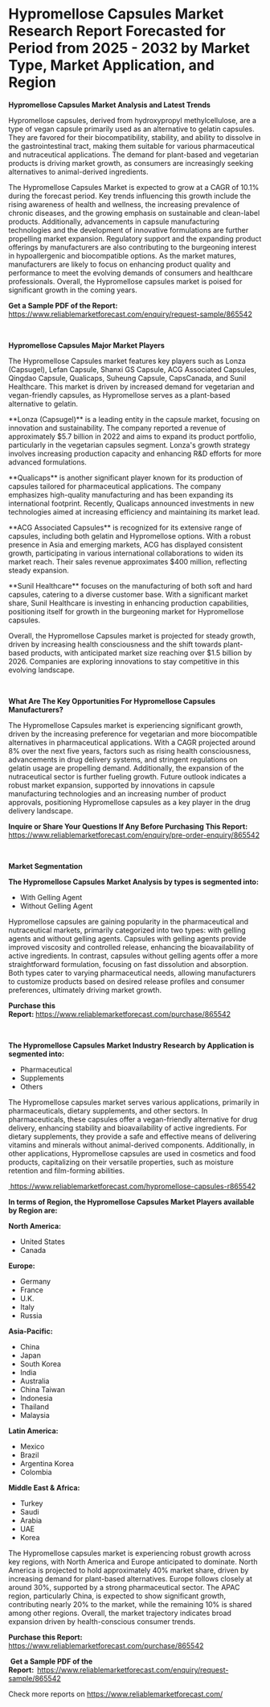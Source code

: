 <p><h1>Hypromellose Capsules Market Research Report Forecasted for Period from 2025 -  2032 by Market Type, Market Application, and Region</h1></p><p><strong>Hypromellose Capsules Market Analysis and Latest Trends</strong></p>
<p><p>Hypromellose capsules, derived from hydroxypropyl methylcellulose, are a type of vegan capsule primarily used as an alternative to gelatin capsules. They are favored for their biocompatibility, stability, and ability to dissolve in the gastrointestinal tract, making them suitable for various pharmaceutical and nutraceutical applications. The demand for plant-based and vegetarian products is driving market growth, as consumers are increasingly seeking alternatives to animal-derived ingredients.</p><p>The Hypromellose Capsules Market is expected to grow at a CAGR of 10.1% during the forecast period. Key trends influencing this growth include the rising awareness of health and wellness, the increasing prevalence of chronic diseases, and the growing emphasis on sustainable and clean-label products. Additionally, advancements in capsule manufacturing technologies and the development of innovative formulations are further propelling market expansion. Regulatory support and the expanding product offerings by manufacturers are also contributing to the burgeoning interest in hypoallergenic and biocompatible options. As the market matures, manufacturers are likely to focus on enhancing product quality and performance to meet the evolving demands of consumers and healthcare professionals. Overall, the Hypromellose capsules market is poised for significant growth in the coming years.</p></p>
<p><strong>Get a Sample PDF of the Report:&nbsp;</strong> <a href="https://www.reliablemarketforecast.com/enquiry/request-sample/865542?utm_campaign=3126&utm_medium=2&utm_source=Github&utm_content=ia&utm_term=08032025&utm_id=hypromellose-capsules">https://www.reliablemarketforecast.com/enquiry/request-sample/865542</a></p>
<p>&nbsp;</p>
<p><strong>Hypromellose Capsules Major Market Players</strong></p>
<p><p>The Hypromellose Capsules market features key players such as Lonza (Capsugel), Lefan Capsule, Shanxi GS Capsule, ACG Associated Capsules, Qingdao Capsule, Qualicaps, Suheung Capsule, CapsCanada, and Sunil Healthcare. This market is driven by increased demand for vegetarian and vegan-friendly capsules, as Hypromellose serves as a plant-based alternative to gelatin.</p><p>**Lonza (Capsugel)** is a leading entity in the capsule market, focusing on innovation and sustainability. The company reported a revenue of approximately $5.7 billion in 2022 and aims to expand its product portfolio, particularly in the vegetarian capsules segment. Lonza's growth strategy involves increasing production capacity and enhancing R&D efforts for more advanced formulations.</p><p>**Qualicaps** is another significant player known for its production of capsules tailored for pharmaceutical applications. The company emphasizes high-quality manufacturing and has been expanding its international footprint. Recently, Qualicaps announced investments in new technologies aimed at increasing efficiency and maintaining its market lead.</p><p>**ACG Associated Capsules** is recognized for its extensive range of capsules, including both gelatin and Hypromellose options. With a robust presence in Asia and emerging markets, ACG has displayed consistent growth, participating in various international collaborations to widen its market reach. Their sales revenue approximates $400 million, reflecting steady expansion.</p><p>**Sunil Healthcare** focuses on the manufacturing of both soft and hard capsules, catering to a diverse customer base. With a significant market share, Sunil Healthcare is investing in enhancing production capabilities, positioning itself for growth in the burgeoning market for Hypromellose capsules.</p><p>Overall, the Hypromellose Capsules market is projected for steady growth, driven by increasing health consciousness and the shift towards plant-based products, with anticipated market size reaching over $1.5 billion by 2026. Companies are exploring innovations to stay competitive in this evolving landscape.</p></p>
<p>&nbsp;</p>
<p><strong>What Are The Key Opportunities For Hypromellose Capsules Manufacturers?</strong></p>
<p><p>The Hypromellose Capsules market is experiencing significant growth, driven by the increasing preference for vegetarian and more biocompatible alternatives in pharmaceutical applications. With a CAGR projected around 8% over the next five years, factors such as rising health consciousness, advancements in drug delivery systems, and stringent regulations on gelatin usage are propelling demand. Additionally, the expansion of the nutraceutical sector is further fueling growth. Future outlook indicates a robust market expansion, supported by innovations in capsule manufacturing technologies and an increasing number of product approvals, positioning Hypromellose capsules as a key player in the drug delivery landscape.</p></p>
<p><strong>Inquire or Share Your Questions If Any Before Purchasing This Report:</strong> <a href="https://www.reliablemarketforecast.com/enquiry/pre-order-enquiry/865542?utm_campaign=3126&utm_medium=2&utm_source=Github&utm_content=ia&utm_term=08032025&utm_id=hypromellose-capsules">https://www.reliablemarketforecast.com/enquiry/pre-order-enquiry/865542</a></p>
<p>&nbsp;</p>
<p><strong>Market Segmentation</strong></p>
<p><strong>The Hypromellose Capsules Market Analysis by types is segmented into:</strong></p>
<p><ul><li>With Gelling Agent</li><li>Without Gelling Agent</li></ul></p>
<p><p>Hypromellose capsules are gaining popularity in the pharmaceutical and nutraceutical markets, primarily categorized into two types: with gelling agents and without gelling agents. Capsules with gelling agents provide improved viscosity and controlled release, enhancing the bioavailability of active ingredients. In contrast, capsules without gelling agents offer a more straightforward formulation, focusing on fast dissolution and absorption. Both types cater to varying pharmaceutical needs, allowing manufacturers to customize products based on desired release profiles and consumer preferences, ultimately driving market growth.</p></p>
<p><strong>Purchase this Report:&nbsp;</strong><a href="https://www.reliablemarketforecast.com/purchase/865542?utm_campaign=3126&utm_medium=2&utm_source=Github&utm_content=ia&utm_term=08032025&utm_id=hypromellose-capsules">https://www.reliablemarketforecast.com/purchase/865542</a></p>
<p>&nbsp;</p>
<p><strong>The Hypromellose Capsules Market Industry Research by Application is segmented into:</strong></p>
<p><ul><li>Pharmaceutical</li><li>Supplements</li><li>Others</li></ul></p>
<p><p>The Hypromellose capsules market serves various applications, primarily in pharmaceuticals, dietary supplements, and other sectors. In pharmaceuticals, these capsules offer a vegan-friendly alternative for drug delivery, enhancing stability and bioavailability of active ingredients. For dietary supplements, they provide a safe and effective means of delivering vitamins and minerals without animal-derived components. Additionally, in other applications, Hypromellose capsules are used in cosmetics and food products, capitalizing on their versatile properties, such as moisture retention and film-forming abilities.</p></p>
<p><a href="https://www.reliablemarketforecast.com/hypromellose-capsules-r865542?utm_campaign=3126&utm_medium=2&utm_source=Github&utm_content=ia&utm_term=08032025&utm_id=hypromellose-capsules">&nbsp;https://www.reliablemarketforecast.com/hypromellose-capsules-r865542</a></p>
<p><strong>In terms of Region, the Hypromellose Capsules Market Players available by Region are:</strong></p>
<p>
    <p> <strong> North America: </strong>
        <ul>
            <li>United States</li>
            <li>Canada</li>
        </ul>
        </p> 
    <p> <strong> Europe: </strong>
        <ul>
            <li>Germany</li>
            <li>France</li>
            <li>U.K.</li>
            <li>Italy</li>
            <li>Russia</li>
        </ul>
        </p> 
    <p> <strong> Asia-Pacific: </strong>
        <ul>
            <li>China</li>
            <li>Japan</li>
            <li>South Korea</li>
            <li>India</li>
            <li>Australia</li>
            <li>China Taiwan</li>
            <li>Indonesia</li>
            <li>Thailand</li>
            <li>Malaysia</li>
        </ul>
        </p> 
    <p> <strong> Latin America: </strong>
        <ul>
            <li>Mexico</li>
            <li>Brazil</li>
            <li>Argentina Korea</li>
            <li>Colombia</li>
        </ul>
        </p> 
    <p> <strong> Middle East & Africa: </strong>
        <ul>
            <li>Turkey</li>
            <li>Saudi</li>
            <li>Arabia</li>
            <li>UAE</li>
            <li>Korea</li>
        </ul>
    </p>
    </p>
<p><p>The Hypromellose capsules market is experiencing robust growth across key regions, with North America and Europe anticipated to dominate. North America is projected to hold approximately 40% market share, driven by increasing demand for plant-based alternatives. Europe follows closely at around 30%, supported by a strong pharmaceutical sector. The APAC region, particularly China, is expected to show significant growth, contributing nearly 20% to the market, while the remaining 10% is shared among other regions. Overall, the market trajectory indicates broad expansion driven by health-conscious consumer trends.</p></p>
<p><strong>Purchase this Report: </strong><a href="https://www.reliablemarketforecast.com/purchase/865542?utm_campaign=3126&utm_medium=2&utm_source=Github&utm_content=ia&utm_term=08032025&utm_id=hypromellose-capsules">https://www.reliablemarketforecast.com/purchase/865542</a></p>
<p>&nbsp;<strong>Get a Sample PDF of the Report:&nbsp;&nbsp;</strong><a href="https://www.reliablemarketforecast.com/enquiry/request-sample/865542?utm_campaign=3126&utm_medium=2&utm_source=Github&utm_content=ia&utm_term=08032025&utm_id=hypromellose-capsules">https://www.reliablemarketforecast.com/enquiry/request-sample/865542</a></p>
<p><strong></strong></p>
<p>Check more reports on <a href="https://www.reliablemarketforecast.com/?utm_campaign=3126&utm_medium=2&utm_source=Github&utm_content=ia&utm_term=08032025&utm_id=hypromellose-capsules">https://www.reliablemarketforecast.com/</a></p>